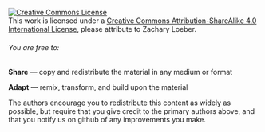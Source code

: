 <p><a rel="license" href="http://creativecommons.org/licenses/by-sa/4.0/"><img alt="Creative Commons License" style="border-width:0" src="https://i.creativecommons.org/l/by-sa/4.0/88x31.png" /></a><br />This work is licensed under a <a rel="license" href="http://creativecommons.org/licenses/by-sa/4.0/">Creative Commons Attribution-ShareAlike 4.0 International License</a>, please attribute to Zachary Loeber.</p>

<h6><a id="user-content-you-are-free-to" class="anchor" href="#you-are-free-to" aria-hidden="true"><span class="octicon octicon-link"></span></a>You are free to:</h6>

<p><strong>Share</strong> — copy and redistribute the material in any medium or format</p>

<p><strong>Adapt</strong> — remix, transform, and build upon the material </p>

<p>The authors encourage you to redistribute this content as widely as possible, but require that you give credit to the primary authors above, and that you notify us on github of any improvements you make.</p>
